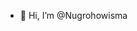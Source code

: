 - 👋 Hi, I’m @Nugrohowisma

<!---
Nugrohowisma/Nugrohowisma is a ✨ special ✨ repository because its `README.md` (this file) appears on your GitHub profile.
You can click the Preview link to take a look at your changes.
--->
